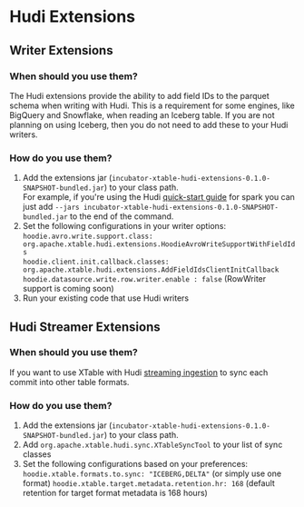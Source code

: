 <!--
 - Licensed to the Apache Software Foundation (ASF) under one
 - or more contributor license agreements.  See the NOTICE file
 - distributed with this work for additional information
 - regarding copyright ownership.  The ASF licenses this file
 - to you under the Apache License, Version 2.0 (the
 - "License"); you may not use this file except in compliance
 - with the License.  You may obtain a copy of the License at
 - 
 -     http://www.apache.org/licenses/LICENSE-2.0
 - 
 - Unless required by applicable law or agreed to in writing, software
 - distributed under the License is distributed on an "AS IS" BASIS,
 - WITHOUT WARRANTIES OR CONDITIONS OF ANY KIND, either express or implied.
 - See the License for the specific language governing permissions and 
 - limitations under the License.
-->

# Hudi Extensions
## Writer Extensions
### When should you use them?
The Hudi extensions provide the ability to add field IDs to the parquet schema when writing with Hudi. This is a requirement for some engines, like BigQuery and Snowflake, when reading an Iceberg table. If you are not planning on using Iceberg, then you do not need to add these to your Hudi writers.
### How do you use them?
1. Add the extensions jar (`incubator-xtable-hudi-extensions-0.1.0-SNAPSHOT-bundled.jar`) to your class path.  
For example, if you're using the Hudi [quick-start guide](https://hudi.apache.org/docs/quick-start-guide#spark-shellsql) for spark you can just add `--jars incubator-xtable-hudi-extensions-0.1.0-SNAPSHOT-bundled.jar` to the end of the command. 
2. Set the following configurations in your writer options:  
   `hoodie.avro.write.support.class: org.apache.xtable.hudi.extensions.HoodieAvroWriteSupportWithFieldIds`  
   `hoodie.client.init.callback.classes: org.apache.xtable.hudi.extensions.AddFieldIdsClientInitCallback`  
   `hoodie.datasource.write.row.writer.enable : false` (RowWriter support is coming soon)  
3. Run your existing code that use Hudi writers

## Hudi Streamer Extensions
### When should you use them?
If you want to use XTable with Hudi [streaming ingestion](https://hudi.apache.org/docs/hoodie_streaming_ingestion) to sync each commit into other table formats.
### How do you use them?
1. Add the extensions jar (`incubator-xtable-hudi-extensions-0.1.0-SNAPSHOT-bundled.jar`) to your class path.
2. Add `org.apache.xtable.hudi.sync.XTableSyncTool` to your list of sync classes
3. Set the following configurations based on your preferences:
   `hoodie.xtable.formats.to.sync: "ICEBERG,DELTA"` (or simply use one format)
   `hoodie.xtable.target.metadata.retention.hr: 168` (default retention for target format metadata is 168 hours)